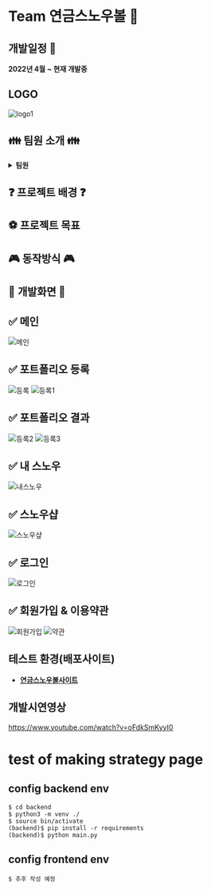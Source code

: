 # Team 연금스노우볼 :pushpin:
## 개발일정 :triangular_flag_on_post:
<b>2022년 4월 ~ 현재 개발중</b>
## LOGO 
![logo1](https://user-images.githubusercontent.com/42410000/194292630-4435e322-22ec-4a1a-95b5-035bec96097a.png)

## :family: 팀원 소개 :family:
<details markdown="1">
<summary><strong>팀원</strong></summary>

* 팀장 문환룡(깃허브이름) [Github](깃허브주소) <br>
    * 적고싶은대로 적어주세용
* 팀원 권성민(kwonja) [Github](https://github.com/kwonja) <br>
    * Frontend Developer
    * ![React](https://img.shields.io/badge/react-%2320232a.svg?style=for-the-badge&logo=react&logoColor=%2361DAFB) ![Figma](https://img.shields.io/badge/figma-%23F24E1E.svg?style=for-the-badge&logo=figma&logoColor=white) ![SASS](https://img.shields.io/badge/SASS-hotpink.svg?style=for-the-badge&logo=SASS&logoColor=white) ![CSS3](https://img.shields.io/badge/css3-%231572B6.svg?style=for-the-badge&logo=css3&logoColor=white)
* 팀원 박태현(깃허브이름) [Github](https://github.com/Evergyu) <br> 
    * 적고싶은대로 적어주세용
* 팀원 김상수(깃허브이름) [Github](https://github.com/maatanyy) <br>
    * 적고싶은대로 적어주세용
    * 적고싶은대로 적어주세용
    * 적고싶은대로 적어주세용
</details>

##  :question: 프로젝트 배경 :question:

## ⚽ 프로젝트 목표

##  🎮 동작방식 🎮

## 🎲 개발화면 🎲
## ✅ 메인
![메인](https://user-images.githubusercontent.com/42410000/194357324-1976d535-ef3e-4859-b4ae-b28019c21592.png)

## ✅ 포트폴리오 등록
![등록](https://user-images.githubusercontent.com/42410000/194358234-0bf2226e-6477-4605-b675-f780802e78f5.png)
![등록1](https://user-images.githubusercontent.com/42410000/194358252-081540c7-b926-447c-87c6-5754368d254d.png)
## ✅ 포트폴리오 결과
![등록2](https://user-images.githubusercontent.com/42410000/194358455-aa6fb52a-81a9-4c82-94ff-f7f5acf6576d.png)
![등록3](https://user-images.githubusercontent.com/42410000/194358466-e0751b89-70f3-424e-9965-1e6586cee955.png)

## ✅ 내 스노우
![내스노우](https://user-images.githubusercontent.com/42410000/194358791-4774cbce-9b9c-4cb8-953f-15180f9725cd.png)

## ✅ 스노우샵
![스노우샾](https://user-images.githubusercontent.com/42410000/194356968-9af8554f-284a-4ed6-9011-886febc99744.png)

## ✅ 로그인
![로그인](https://user-images.githubusercontent.com/42410000/194356929-228c1ae8-52da-435b-95fc-927ada2f2d32.png)

## ✅ 회원가입 & 이용약관
![회원가입](https://user-images.githubusercontent.com/42410000/194359201-a44dffac-3113-4af0-ba3f-11129e7882e6.png)
![약관](https://user-images.githubusercontent.com/42410000/194359228-75d93266-eee7-474f-8e54-af5ae695cbe0.png)

## 테스트 환경(배포사이트)
   * **[연금스노우볼사이트](https://kwonja.github.io/)**

## 개발시연영상
https://www.youtube.com/watch?v=oFdkSmKyyI0

# test of making strategy page

## config backend env

```
$ cd backend
$ python3 -m venv ./
$ source bin/activate
(backend)$ pip install -r requirements
(backend)$ python main.py
```

## config frontend env
```
$ 추후 작성 예정
```
